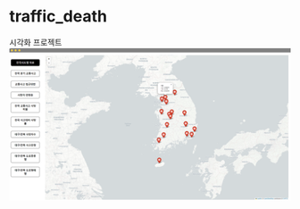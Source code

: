 # traffic_death


시각화 프로젝트
<img src="https://github.com/codechloe02/imgs/blob/main/TDindex.png?raw=true">
